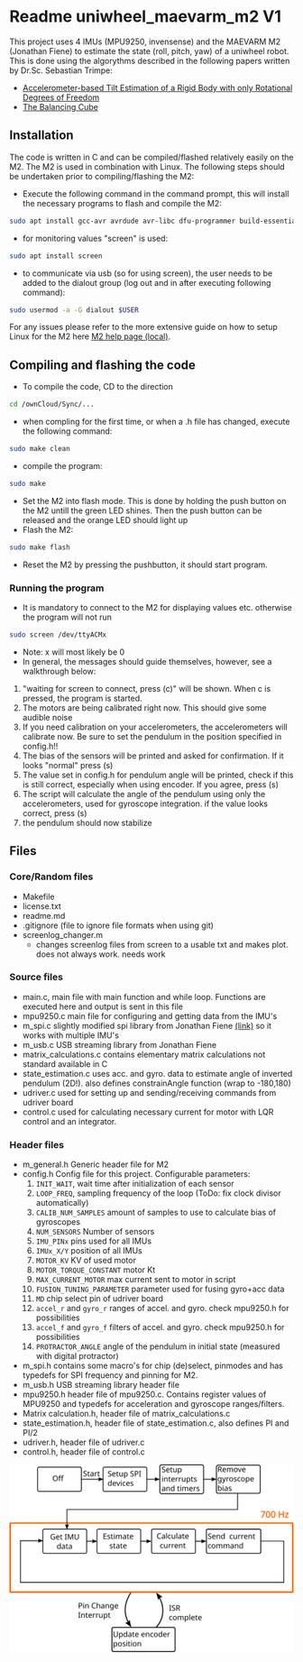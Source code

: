 # Readme uniwheel_maevarm_m2 V1
This project uses 4 IMUs (MPU9250, invensense) and the MAEVARM M2 (Jonathan Fiene) to estimate the state (roll, pitch, yaw) of a uniwheel robot. This is done using the algorythms described in the following papers written by Dr.Sc. Sebastian Trimpe:

- [Accelerometer-based Tilt Estimation of a Rigid Body with only Rotational Degrees of Freedom](https://atlas.is.localnet/confluence/download/attachments/60359322/Trimpe__accelerometer-based_tilt_estimation.pdf?version=1&modificationDate=1560506324322&api=v2) 
- [The Balancing Cube](https://atlas.is.localnet/confluence/download/attachments/60359322/Trimpe_balancingCube.pdf?version=1&modificationDate=1560506364929&api=v2 )

## Installation
The code is written in C and can be compiled/flashed relatively easily on the M2. The M2 is used in combination with Linux. The following steps should be undertaken prior to compiling/flashing the M2:

- Execute the following command in the command prompt, this will install the necessary programs to flash and compile the M2:
```bash
sudo apt install gcc-avr avrdude avr-libc dfu-programmer build-essential dfu-util
```
- for monitoring values "screen" is used:
```bash
sudo apt install screen
```
- to communicate via usb (so for using screen), the user needs to be added to the dialout group (log out and in after executing following command):
 ```bash
sudo usermod -a -G dialout $USER
```

For any issues please refer to the more extensive guide on how to setup Linux for the M2 here [M2 help page (local)](https://atlas.is.localnet/confluence/display/ICS/MAEVARM+M2).

## Compiling and flashing the code
- To compile the code, CD to the direction
```bash
cd /ownCloud/Sync/...
```
- when compling for the first time, or when a .h file has changed, execute the following command:
```bash
sudo make clean
```
- compile the program:
```bash
sudo make
```
- Set the M2 into flash mode. This is done by holding the push button on the M2 untill the green LED shines. Then the push button can be released and the orange LED should light up
- Flash the M2:
```bash
sudo make flash
```
- Reset the M2 by pressing the pushbutton, it should start program.
### Running the program
- It is mandatory to connect to the M2 for displaying values etc. otherwise the program will not run
```bash
sudo screen /dev/ttyACMx
```
- Note: x will most likely be 0
- In general, the messages should guide themselves, however, see a walkthrough below:
1. "waiting for screen to connect, press (c)"  will be shown. When c is pressed, the program is started.
2. The motors are being calibrated right now. This should give some audible noise
3. If you need calibration on your accelerometers, the accelerometers will calibrate now. Be sure to set the pendulum in the position specified in config.h!!
4. The bias of the sensors will be printed and asked for confirmation. If it looks "normal"  press (s)
5. The value set in config.h for pendulum angle will be printed, check if this is still correct, especially when using encoder. If you agree, press (s)
6. The script will calculate the angle of the pendulum using only the accelerometers, used for gyroscope integration. if the value looks correct, press (s)
7. the pendulum should now stabilize


## Files
### Core/Random files
- Makefile
- license.txt
- readme.md
- .gitignore (file to ignore file formats when using git)
- screenlog_changer.m
    - changes screenlog files from screen to a usable txt and makes plot. does not always work. needs work
    
### Source files
* main.c, main file with main function and while loop. Functions are executed here and output is sent in this file
* mpu9250.c main file for configuring and getting data from the IMU's
* m_spi.c slightly modified spi library from Jonathan Fiene [(link)](https://atlas.is.localnet/confluence/download/attachments/60359322/m_spi.c?version=1&modificationDate=1565958247414&api=v2) so it works with multiple IMU's
*  m_usb.c USB streaming library from Jonathan Fiene
* matrix_calculations.c contains elementary matrix calculations not standard available in C
* state_estimation.c uses acc. and gyro. data to estimate angle of inverted pendulum (2D!). also defines constrainAngle function (wrap to -180,180)
* udriver.c used for setting up and sending/receiving commands from udriver board
* control.c used for calculating necessary current for motor with LQR control and an integrator.
### Header files
* m_general.h Generic header file for M2
* config.h Config file for this project. Configurable parameters: 
  1. `INIT_WAIT`, wait time after initialization of each sensor
  2. `LOOP_FREQ`, sampling frequency of the loop (ToDo: fix clock divisor automatically)
  3. `CALIB_NUM_SAMPLES` amount of samples to use to calculate bias of gyroscopes
  4. `NUM_SENSORS`  Number of sensors
  5. `IMU_PINx` pins used for all IMUs
  6. `IMUx_X/Y` position of all IMUs
  7. `MOTOR_KV` KV of used motor
  8. `MOTOR_TORQUE_CONSTANT` motor Kt
  9. `MAX_CURRENT_MOTOR` max current sent to motor in script
  10. `FUSION_TUNING_PARAMETER` parameter used for fusing gyro+acc data
  11. `MD` chip select pin of udriver board
  12. `accel_r` and `gyro_r` ranges of accel. and gyro. check mpu9250.h for possibilities
  13. `accel_f` and `gyro_f` filters of accel. and gyro. check mpu9250.h for possibilities
  14. `PROTRACTOR_ANGLE` angle of the pendulum in initial state (measured with digital protractor) 
* m_spi.h contains some macro's for chip (de)select, pinmodes and has typedefs for SPI frequency and pinning for M2.
* m_usb.h USB streaming library header file
* mpu9250.h header file of mpu9250.c. Contains register values of MPU9250 and typedefs for acceleration and gyroscope ranges/filters. 
* Matrix calculation.h, header file of matrix_calculations.c
* state_estimation.h, header file of state_estimation.c, also defines PI and PI/2
* udriver.h, header file of udriver.c
* control.h, header file of control.c

![overview.png](systemcode.svg)

